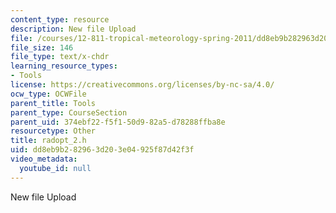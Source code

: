 ```yaml
---
content_type: resource
description: New file Upload
file: /courses/12-811-tropical-meteorology-spring-2011/dd8eb9b282963d203e04925f87d42f3f_radopt_2.h
file_size: 146
file_type: text/x-chdr
learning_resource_types:
- Tools
license: https://creativecommons.org/licenses/by-nc-sa/4.0/
ocw_type: OCWFile
parent_title: Tools
parent_type: CourseSection
parent_uid: 374ebf22-f5f1-50d9-82a5-d78288ffba8e
resourcetype: Other
title: radopt_2.h
uid: dd8eb9b2-8296-3d20-3e04-925f87d42f3f
video_metadata:
  youtube_id: null
---
```

New file Upload